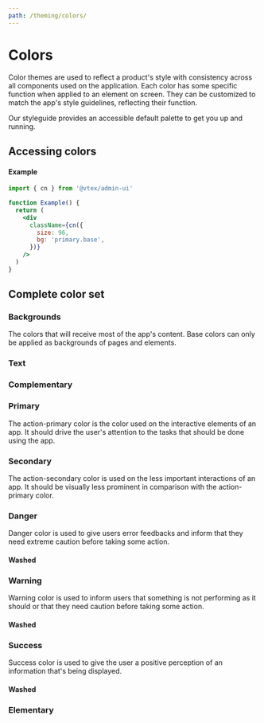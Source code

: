 ```yaml
---
path: /theming/colors/
---
```


# Colors

Color themes are used to reflect a product's style with consistency across all components used on the application. Each color has some specific function when applied to an element on screen. They can be customized to match the app's style guidelines, reflecting their function.

Our styleguide provides an accessible default palette to get you up and running.

## Accessing colors

#### Example

```jsx
import { cn } from '@vtex/admin-ui'

function Example() {
  return (
    <div
      className={cn({
        size: 96,
        bg: 'primary.base',
      })}
    />
  )
}
```

## Complete color set

### Backgrounds

The colors that will receive most of the app's content. Base colors can only be applied as backgrounds of pages and elements.

<backgroundcolors></backgroundcolors>

### Text

<textcolors></textcolors>

### Complementary

<complementarycolors></complementarycolors>

### Primary

The action-primary color is the color used on the interactive elements of an app. It should drive the user's attention to the tasks that should be done using the app. 

<semanticcolor color="primary"></semanticcolor>

### Secondary

The action-secondary color is used on the less important interactions of an app. It should be visually less prominent in comparison with the action-primary color. 

<semanticcolor color="secondary"></semanticcolor>

### Danger

Danger color is used to give users error feedbacks and inform that they need extreme caution before taking some action.

<semanticcolor color="danger"></semanticcolor>

#### Washed

<semanticcolor color="danger.washed"></semanticcolor>

### Warning

Warning color is used to inform users that something is not performing as it should or that they need caution before taking some action.

<semanticcolor color="warning"></semanticcolor>

#### Washed

<semanticcolor color="warning.washed"></semanticcolor>

### Success

Success color is used to give the user a positive perception of an information that's being displayed. 

<semanticcolor color="success"></semanticcolor>

#### Washed

<semanticcolor color="success.washed"></semanticcolor>

### Elementary 

<elementarycolors></elementarycolors>


